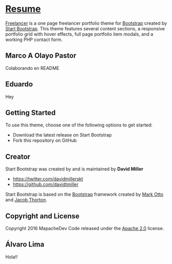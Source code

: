 # [Resume](http://mapachedev.com/)

[Freelancer](http://startbootstrap.com/template-overviews/freelancer/) is a one page freelancer portfolio theme for [Bootstrap](http://getbootstrap.com/) created by [Start Bootstrap](http://startbootstrap.com/). This theme features several content sections, a responsive portfolio grid with hover effects, full page portfolio item modals, and a working PHP contact form.

## Marco A Olayo Pastor
Colaborando en README

## Eduardo
Hey
## Getting Started

To use this theme, choose one of the following options to get started:
* Download the latest release on Start Bootstrap
* Fork this repository on GitHub

## Creator

Start Bootstrap was created by and is maintained by **David Miller**

* https://twitter.com/davidmillerskt
* https://github.com/davidtmiller

Start Bootstrap is based on the [Bootstrap](http://getbootstrap.com/) framework created by [Mark Otto](https://twitter.com/mdo) and [Jacob Thorton](https://twitter.com/fat).

## Copyright and License

Copyright 2016 MapacheDev Code released under the [Apache 2.0](https://github.com/IronSummitMedia/startbootstrap-freelancer/blob/gh-pages/LICENSE) license.

## Álvaro Lima
Hola!!
